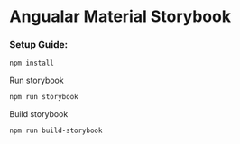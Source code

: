 # Angualar Material Storybook

### Setup Guide:
```bash
npm install
```
Run storybook
```bash
npm run storybook
```
Build storybook
```bash
npm run build-storybook
```
